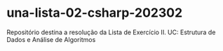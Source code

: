 # una-lista-02-csharp-202302
Repositório destina a resolução da Lista de Exercício II. UC: Estrutura de Dados e Análise de Algoritmos
